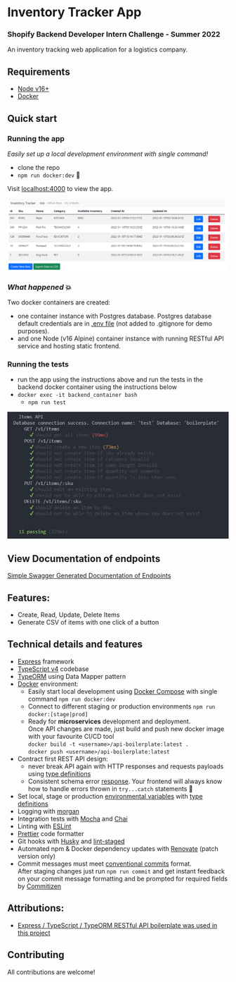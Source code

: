 # Inventory Tracker App
### Shopify Backend Developer Intern Challenge - Summer 2022
An inventory tracking web application for a logistics company.

## Requirements

- [Node v16+](https://nodejs.org/)
- [Docker](https://www.docker.com/)

## Quick start
### Running the app

_Easily set up a local development environment with single command!_

- clone the repo
- `npm run docker:dev` 🚀

Visit [localhost:4000](http://localhost:4000/) to view the app.

![App Screenshot](sshot1.png)

### _What happened_ 💥

Two docker containers are created:

- one container instance with Postgres database. Postgres database default credentials are in [.env file](./.env) (not added to .gitignore for demo purposes).
- and one Node (v16 Alpine) container instance with running RESTful API service and hosting static frontend.

### Running the tests

- run the app using the instructions above and run the tests in the backend docker container using the instructions below
- `docker exec -it backend_container bash`
  - `npm run test`

![App Screenshot](sshot2.png)

## View Documentation of endpoints
[Simple Swagger Generated Documentation of Endpoints](https://wenogk.github.io/inventoryTrackerBackend/swagger.html)

## Features:

- Create, Read, Update, Delete Items
- Generate CSV of items with one click of a button

## Technical details and features 
- [Express](https://github.com/expressjs/express) framework
- [TypeScript v4](https://github.com/microsoft/TypeScript) codebase
- [TypeORM](https://typeorm.io/) using Data Mapper pattern
- [Docker](https://www.docker.com/) environment:
  - Easily start local development using [Docker Compose](https://docs.docker.com/compose/) with single command `npm run docker:dev`
  - Connect to different staging or production environments `npm run docker:[stage|prod]`
  - Ready for **microservices** development and deployment.  
    Once API changes are made, just build and push new docker image with your favourite CI/CD tool  
    `docker build -t <username>/api-boilerplate:latest .`  
    `docker push <username>/api-boilerplate:latest`
- Contract first REST API design:
  - never break API again with HTTP responses and requests payloads using [type definitions](./src/types/express/index.d.ts)
  - Consistent schema error [response](./src/utils/response/custom-error/types.ts). Your frontend will always know how to handle errors thrown in `try...catch` statements 💪
- Set local, stage or production [environmental variables](./config) with [type definitions](./src/types/ProcessEnv.d.ts)
- Logging with [morgan](https://github.com/expressjs/morgan)
- Integration tests with [Mocha](https://mochajs.org/) and [Chai](https://www.chaijs.com/)
- Linting with [ESLint](https://eslint.org/)
- [Prettier](https://prettier.io/) code formatter
- Git hooks with [Husky](https://github.com/typicode/husky) and [lint-staged](https://github.com/okonet/lint-staged)
- Automated npm & Docker dependency updates with [Renovate](https://github.com/renovatebot/renovate) (patch version only)
- Commit messages must meet [conventional commits](https://www.conventionalcommits.org/en/v1.0.0/) format.  
  After staging changes just run `npm run commit` and get instant feedback on your commit message formatting and be prompted for required fields by [Commitizen](https://github.com/commitizen/cz-cli)

## Attributions:

- [Express / TypeScript / TypeORM RESTful API boilerplate was used in this project](https://github.com/mkosir/express-typescript-typeorm-boilerplate)

[build-badge]: https://github.com/mkosir/express-typescript-typeorm-boilerplate/actions/workflows/main.yml/badge.svg
[build-url]: https://github.com/mkosir/express-typescript-typeorm-boilerplate/actions/workflows/main.yml
[typescript-badge]: https://badges.frapsoft.com/typescript/code/typescript.svg?v=101
[typescript-url]: https://github.com/microsoft/TypeScript
[prettier-badge]: https://img.shields.io/badge/code_style-prettier-ff69b4.svg
[prettier-url]: https://github.com/prettier/prettier

## Contributing

All contributions are welcome!
